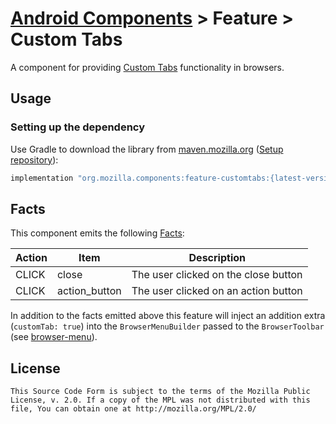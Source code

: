 # [Android Components](../../../README.md) > Feature > Custom Tabs

 A component for providing [Custom Tabs](https://developer.chrome.com/multidevice/android/customtabs) functionality in browsers.

## Usage

### Setting up the dependency

Use Gradle to download the library from [maven.mozilla.org](https://maven.mozilla.org/) ([Setup repository](../../../README.md#maven-repository)):

```Groovy
implementation "org.mozilla.components:feature-customtabs:{latest-version}"
```

## Facts

This component emits the following [Facts](../../support/base/README.md#Facts):

| Action | Item              | Description                              |
|--------|-------------------|------------------------------------------|
| CLICK  | close             | The user clicked on the close button     |
| CLICK  | action_button     | The user clicked on an action button     |

In addition to the facts emitted above this feature will inject an addition extra (`customTab: true`) into the `BrowserMenuBuilder` passed to the `BrowserToolbar` (see [browser-menu](../../browser/menu/README.md)).

## License

    This Source Code Form is subject to the terms of the Mozilla Public
    License, v. 2.0. If a copy of the MPL was not distributed with this
    file, You can obtain one at http://mozilla.org/MPL/2.0/
